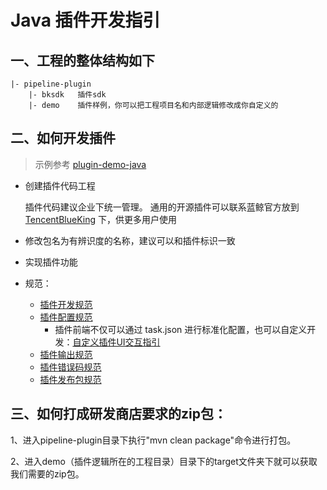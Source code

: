 # Java 插件开发指引

## 一、工程的整体结构如下

```text
|- pipeline-plugin
    |- bksdk   插件sdk
    |- demo    插件样例，你可以把工程项目名和内部逻辑修改成你自定义的
```

## 二、如何开发插件 

> 示例参考 [plugin-demo-java](https://github.com/ci-plugins/plugin-demo-java)

* 创建插件代码工程

  插件代码建议企业下统一管理。
  通用的开源插件可以联系蓝鲸官方放到 [TencentBlueKing](https://github.com/TencentBlueKing) 下，供更多用户使用

* 修改包名为有辨识度的名称，建议可以和插件标识一致
* 实现插件功能
* 规范：
  * [插件开发规范](../plugin-specification.md)
  * [插件配置规范](../plugin-config.md)
    * 插件前端不仅可以通过 task.json 进行标准化配置，也可以自定义开发：[自定义插件UI交互指引](../plugin-custom-ui.md)
  * [插件输出规范](../plugin-output.md)
  * [插件错误码规范](../plugin-error-code.md)
  * [插件发布包规范](../release.md)

## 三、如何打成研发商店要求的zip包：

1、进入pipeline-plugin目录下执行"mvn clean package"命令进行打包。

2、进入demo（插件逻辑所在的工程目录）目录下的target文件夹下就可以获取我们需要的zip包。

